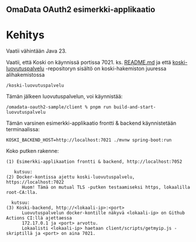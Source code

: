 ## OmaData OAuth2 esimerkki-applikaatio

# Kehitys

Vaatii vähintään Java 23.

Vaatii, että Koski on käynnissä portissa 7021. ks. [README.md](../README.md#koski-sovelluksen-ajaminen-paikallisesti) ja
että [koski-luovutuspalvelu](https://github.com/Opetushallitus/koski-luovutuspalvelu) -repositoryn sisältö on koski-hakemiston juuressa alihakemistossa

    /koski-luovutuspalvelu

Tämän jälkeen luovutuspalvelun, voi käynnistää:

    /omadata-oauth2-sample/client % pnpm run build-and-start-luovutuspalvelu

Tämän varsinen esimerkki-applikaatio frontti & backend käynnistetään terminaalissa:

    KOSKI_BACKEND_HOST=http://localhost:7021 ./mvnw spring-boot:run

Koko putken rakenne:

    (1) Esimerkki-applikaation frontti & backend, http://localhost:7052

       kutsuu:
    (2) Docker-kontissa ajettu koski-luovutuspalvelu, https://localhost:7022
          Huom! Tämä on mutual TLS -putken testaamiseksi https, lokaalilla root-CA:lla.

      kutsuu:
    (3) Koski-backend, http://<lokaali-ip>:<port>
          Luovutuspalvelun docker-kontille näkyvä <lokaali-ip> on Github Actions CI:llä ajettaessa
          172.17.0.1 ja <port> arvottu.
          Lokaalisti <lokaali-ip> haetaan client/scripts/getmyip.js -skriptillä ja <port> on aina 7021.
